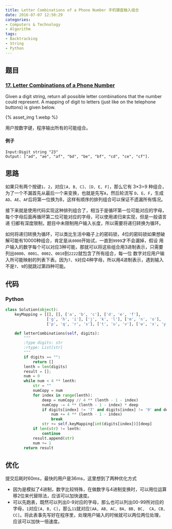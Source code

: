 ```yaml
---
title: Letter Combinations of a Phone Number 手机键盘输入组合
date: 2016-07-07 12:50:29
categories: 
- Computers & Technology
- Algorithm
tags: 
- Backtracking
- String
- Python
---
```

## 题目

### [17. Letter Combinations of a Phone Number](https://leetcode.com/problems/letter-combinations-of-a-phone-number/)
Given a digit string, return all possible letter combinations that the number could represent.
A mapping of digit to letters (just like on the telephone buttons) is given below.

{% asset_img 1.webp %}

用户按数字键，程序输出所有的可能组合。

<!--more-->

#### 例子
```Plaintext
Input:Digit string "23"
Output: ["ad", "ae", "af", "bd", "be", "bf", "cd", "ce", "cf"].
```

## 思路
如果只有两个按键`1`、`2`，对应`[A, B, C]`、`[D, E, F]`，那么它有 3×3=9 种组合，为了一个不漏首先从最后一个来变换，也就是先写`A`，然后轮流写
`D`、`E`、`F`，生成`AD`、`AE`、`AF`后将第一位换为B，这样有顺序的排列组合可以保证不遗漏所有情况。

接下来就是使用代码实现这种排列组合了，相当于是循环第一位可能对应的字母，每个字母后面再循环第二位可能对应的字母，可以使用递归来实现，但是一般语言递
归都有深度限制，题目中未限制用户输入长度，所以需要将递归转换为循环。

如何将递归转换为循环，可以类比生活中箱子上的密码锁，4位的密码锁如果想破解可能有10000种组合，肯定是从`0000`开始试，一直到`9999`才不会漏掉，假设
用户输入的数字每个可以对应3种可能，那就可以将这些组合用3进制表示，只需要列出`0000`、`0001`、`0002`、`0010`到`2222`就包含了所有组合，每一位
数字对应用户输入所可能映射的列表下表。因为`7`、`9`对应4种字母，所以用4进制表示，遇到输入不是`7`、`9`的就跳过第四种可能。

## 代码

### Python
```Python
class Solution(object):
    keyMapping = [[], [], ['a', 'b', 'c'], ['d', 'e', 'f'],
                  ['g', 'h', 'i'], ['j', 'k', 'l'], ['m', 'n', 'o'],
                  ['p', 'q', 'r', 's'], ['t', 'u', 'v'], ['w', 'x', 'y', 'z']]

    def letterCombinations(self, digits):
        """
        :type digits: str
        :rtype: List[str]
        """
        if digits == "":
            return []
        lenth = len(digits)
        result = [];
        num = 0
        while num < 4 ** lenth:
            str = ""
            numCopy = num
            for index in range(lenth):
                deep = numCopy // 4 ** (lenth - 1 - index)
                numCopy -= 4 ** (lenth - 1 - index) * deep
                if digits[index] != '7' and digits[index] != '9' and deep == 3:
                    num += 4 ** (lenth - 1 - index)
                    break
                str += self.keyMapping[int(digits[index])][deep]
            if len(str) != lenth:
                continue
            result.append(str)
            num += 1
        return result
```

## 优化
提交后耗时60ms，最快的用户是36ms，这里想到了两种优化方式
- 因为是模拟了4进制，数字比较特殊，在做数字与4进制变换时，可以用位运算移2位来代替除法，应该可以加快速度。
- 可以先跑表，既然可以列出0-9对应的字母，那么也可以列出00-99所对应的字母，`1`对应`[A, B, C]`，那么`11`就对应`[AA, AB, AC, BA, BB, BC, 
  CA, CB, CC]`。将此表事先写好在程序里，处理用户输入的时候就可以两位两位处理，应该可以加快一倍速度。
